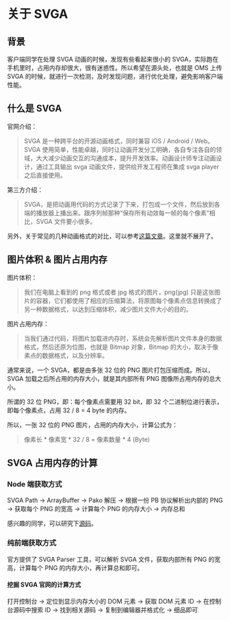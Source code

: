 # 关于 SVGA

## 背景
客户端同学在处理 SVGA 动画的时候，发现有些看起来很小的 SVGA，实际跑在手机里时，占用内存却很大，很有迷惑性。所以希望在源头处，也就是 OMS 上传 SVGA 的时候，就进行一次检测，及时发现问题，进行优化处理，避免影响客户端性能。

## 什么是 SVGA
官网介绍：
> SVGA 是一种跨平台的开源动画格式，同时兼容 iOS / Android / Web。SVGA 使用简单，性能卓越，同时让动画开发分工明确，各自专注各自的领域，大大减少动画交互的沟通成本，提升开发效率。动画设计师专注动画设计，通过工具输出 svga 动画文件，提供给开发工程师在集成 svga player 之后直接使用。

第三方介绍：
> SVGA，是把动画用代码的方式记录了下来，打包成一个文件，然后放到各端的播放器上播出来。跟序列帧那种“保存所有动效每一帧的每个像素”相比，SVGA 文件要小很多。

另外，关于常见的几种动画格式的对比，可以参考[这篇文章](https://www.jianshu.com/p/f8f8f8f8f8f8)。这里就不展开了。

## 图片体积 & 图片占用内存
图片体积：
> 我们在电脑上看到的 png 格式或者 jpg 格式的图片，png(jpg) 只是这张图片的容器，它们都使用了相应的压缩算法，将原图每个像素点信息转换成了另一种数据格式，以达到压缩体积，减少图片文件大小的目的。

图片占用内存：
> 当我们通过代码，将图片加载进内存时，系统会先解析图片文件本身的数据格式，然后还原为位图，也就是 Bitmap 对象，Bitmap 的大小，取决于像素点的数据格式，以及分辨率。

通常来说，一个 SVGA，都是由多张 32 位的 PNG 图片打包压缩而成。所以，SVGA 加载之后所占用的内存大小，就是其内部所有 PNG 图像所占用内存的总大小。

所谓的 32 位 PNG，即：每个像素点需要用 32 bit，即 32 个二进制位进行表示，即每个像素点，占用 32 / 8 = 4 byte 的内存。

所以，一张 32 位的 PNG 图片，占用的内存大小，计算公式为：
> 像素长 * 像素宽 * 32 / 8 = 像素数量 * 4 (Byte)


## SVGA 占用内存的计算
### Node 端获取方式
SVGA Path -> ArrayBuffer -> Pako 解压 -> 根据一份 PB 协议解析出内部的 PNG -> 获取每个 PNG 的宽高 -> 计算每个 PNG 的内存大小 -> 内存总和

感兴趣的同学，可以研究下[源码](https://gitlab.com/lnts/svga-check-memory/-/blob/master/index.js)。
### 纯前端获取方式
官方提供了 SVGA Parser 工具，可以解析 SVGA 文件，获取内部所有 PNG 的宽高，计算每个 PNG 的内存大小，再计算总和即可。
#### 挖掘 SVGA 官网的计算方式
打开控制台 -> 定位到显示内存大小的 DOM 元素 -> 获取 DOM 元素 ID -> 在控制台源码中搜索 ID -> 找到相关源码 -> 复制到编辑器并格式化 -> 细品即可
